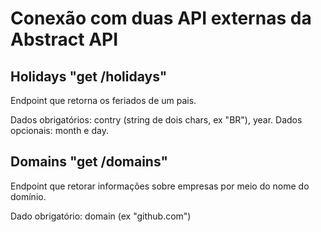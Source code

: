 # Conexão com duas API externas da Abstract API

## Holidays "get /holidays"

Endpoint que retorna os feriados de um pais. 

Dados obrigatórios: contry (string de dois chars, ex "BR"), year. Dados opcionais: month e day.

## Domains "get /domains"

Endpoint que retorar informações sobre empresas por meio do nome do domínio.

Dado obrigatório: domain (ex "github.com")

